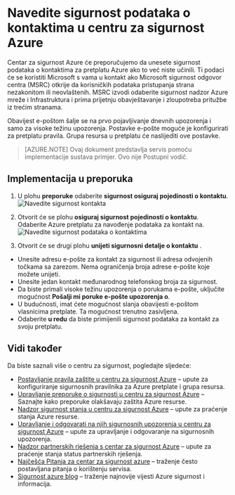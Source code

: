 <properties
   pageTitle="Navedite sigurnost podataka o kontaktima u centru za sigurnost Azure | Microsoft Azure"
   description="Ovaj dokument prikazuje kako unijeti sigurnost podataka o kontaktima u centru za sigurnost Azure."
   services="security-center"
   documentationCenter="na"
   authors="TerryLanfear"
   manager="MBaldwin"
   editor=""/>

<tags
   ms.service="security-center"
   ms.devlang="na"
   ms.topic="article"
   ms.tgt_pltfrm="na"
   ms.workload="na"
   ms.date="10/17/2016"
   ms.author="terrylan"/>

# <a name="provide-security-contact-details-in-azure-security-center"></a>Navedite sigurnost podataka o kontaktima u centru za sigurnost Azure

Centar za sigurnost Azure će preporučujemo da unesete sigurnost podataka o kontaktima za pretplatu Azure ako to već niste učinili. Ti podaci će se koristiti Microsoft s vama u kontakt ako Microsoft sigurnost odgovor centra (MSRC) otkrije da korisničkih podataka pristupanja strana nezakonitom ili neovlaštenih. MSRC izvodi odaberite sigurnost nadzor Azure mreže i Infrastruktura i prima prijetnju obavještavanje i zloupotreba pritužbe iz trećim stranama.

Obavijest e-poštom šalje se na prvo pojavljivanje dnevnih upozorenja i samo za visoke težinu upozorenja. Postavke e-pošte moguće je konfigurirati za pretplatu pravila. Grupa resursa u pretplatu će naslijediti ove postavke.

> [AZURE.NOTE] Ovaj dokument predstavlja servis pomoću implementacije sustava primjer.  Ovo nije Postupni vodič.

## <a name="implement-the-recommendation"></a>Implementacija u preporuka

1. U plohu **preporuke** odaberite **sigurnost osiguraj pojedinosti o kontaktu**.
![Navedite sigurnost kontakta][1]

2. Otvorit će se plohu **osiguraj sigurnost pojedinosti o kontaktu**. Odaberite Azure pretplatu za navođenje podataka za kontakt na.
![Navedite sigurnost podataka o kontaktima][2]

3. Otvorit će se drugi plohu **unijeti sigurnosni detalje o kontaktu** .

  - Unesite adresu e-pošte za kontakt za sigurnost ili adresa odvojenih točkama sa zarezom. Nema ograničenja broja adrese e-pošte koje možete unijeti.
  - Unesite jedan kontakt međunarodnog telefonskog broja za sigurnost.
  - Da biste primali visoke težinu upozorenja o porukama e-pošte, uključite mogućnost **Pošalji mi poruke e-pošte upozorenja o**.
  - U budućnosti, imat ćete mogućnost slanja obavijesti e-poštom vlasnicima pretplate. Ta mogućnost trenutno zasivljena.
  - Odaberite **u redu** da biste primijenili sigurnost podataka za kontakt za svoju pretplatu.

## <a name="see-also"></a>Vidi također

Da biste saznali više o centru za sigurnost, pogledajte sljedeće:

- [Postavljanje pravila zaštite u centru za sigurnost Azure](security-center-policies.md) – upute za konfiguriranje sigurnosnih pravilnika za Azure pretplate i grupa resursa.
- [Upravljanje preporuke o sigurnosti u centru za sigurnost Azure](security-center-recommendations.md) – Saznajte kako preporuke olakšavaju zaštita Azure resurse.
- [Nadzor sigurnost stanja u centru za sigurnost Azure](security-center-monitoring.md) – upute za praćenje stanja Azure resurse.
- [Upravljanje i odgovarati na njih sigurnosnih upozorenja u centru za sigurnost Azure](security-center-managing-and-responding-alerts.md) – upute za upravljanje i odgovaranje na sigurnosnih upozorenja.
- [Nadzor partnerskih rješenja s centar za sigurnost Azure](security-center-partner-solutions.md) – upute za praćenje stanja status partnerskih rješenja.
- [Najčešća Pitanja za centar za sigurnost azure](security-center-faq.md) – traženje često postavljana pitanja o korištenju servisa.
- [Sigurnost azure blog](http://blogs.msdn.com/b/azuresecurity/) – traženje najnovije vijesti Azure sigurnost i informacija.

<!--Image references-->
[1]: ./media/security-center-provide-security-contacts/provide-contacts.png
[2]:./media/security-center-provide-security-contacts/provide-contact-details.png

